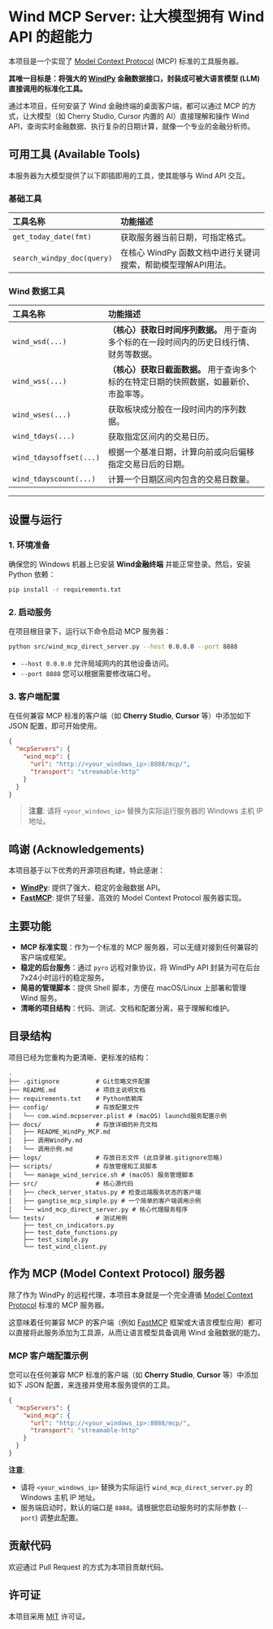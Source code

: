 # Wind MCP Server: 让大模型拥有 Wind API 的超能力

本项目是一个实现了 [Model Context Protocol](https://modelcontextprotocol.io/introduction) (MCP) 标准的工具服务器。

**其唯一目标是：将强大的 [WindPy](https://www.wind.com.cn/newsite/html/data_wds.html) 金融数据接口，封装成可被大语言模型 (LLM) 直接调用的标准化工具。**

通过本项目，任何安装了 Wind 金融终端的桌面客户端，都可以通过 MCP 的方式，让大模型（如 Cherry Studio, Cursor 内置的 AI）直接理解和操作 Wind API，查询实时金融数据、执行复杂的日期计算，就像一个专业的金融分析师。

## 可用工具 (Available Tools)

本服务器为大模型提供了以下即插即用的工具，使其能够与 Wind API 交互。

### 基础工具

| 工具名称 | 功能描述 |
| :--- | :--- |
| `get_today_date(fmt)` | 获取服务器当前日期，可指定格式。 |
| `search_windpy_doc(query)` | 在核心 WindPy 函数文档中进行关键词搜索，帮助模型理解API用法。 |

### Wind 数据工具

| 工具名称 | 功能描述 |
| :--- | :--- |
| `wind_wsd(...)` | **（核心）获取日时间序列数据。** 用于查询多个标的在一段时间内的历史日线行情、财务等数据。 |
| `wind_wss(...)` | **（核心）获取日截面数据。** 用于查询多个标的在特定日期的快照数据，如最新价、市盈率等。 |
| `wind_wses(...)` | 获取板块成分股在一段时间内的序列数据。 |
| `wind_tdays(...)` | 获取指定区间内的交易日历。 |
| `wind_tdaysoffset(...)` | 根据一个基准日期，计算向前或向后偏移指定交易日后的日期。 |
| `wind_tdayscount(...)` | 计算一个日期区间内包含的交易日数量。 |

---

## 设置与运行

### 1. 环境准备

确保您的 Windows 机器上已安装 **Wind金融终端** 并能正常登录。然后，安装 Python 依赖：

```bash
pip install -r requirements.txt
```

### 2. 启动服务

在项目根目录下，运行以下命令启动 MCP 服务器：

```bash
python src/wind_mcp_direct_server.py --host 0.0.0.0 --port 8888
```
*   `--host 0.0.0.0` 允许局域网内的其他设备访问。
*   `--port 8888` 您可以根据需要修改端口号。

### 3. 客户端配置

在任何兼容 MCP 标准的客户端（如 **Cherry Studio**, **Cursor** 等）中添加如下 JSON 配置，即可开始使用。

```json
{
  "mcpServers": {
    "wind_mcp": {
      "url": "http://<your_windows_ip>:8888/mcp/",
      "transport": "streamable-http"
    }
  }
}
```
> **注意**: 请将 `<your_windows_ip>` 替换为实际运行服务器的 Windows 主机 IP 地址。


## 鸣谢 (Acknowledgements)

本项目基于以下优秀的开源项目构建，特此感谢：
-   **[WindPy](https://www.wind.com.cn/newsite/html/data_wds.html)**: 提供了强大、稳定的金融数据 API。
-   **[FastMCP](https://github.com/GoFastMCP/fastmcp-py)**: 提供了轻量、高效的 Model Context Protocol 服务器实现。

## 主要功能

- **MCP 标准实现**：作为一个标准的 MCP 服务器，可以无缝对接到任何兼容的客户端或框架。
- **稳定的后台服务**：通过 `pyro` 远程对象协议，将 WindPy API 封装为可在后台7x24小时运行的稳定服务。
- **简易的管理脚本**：提供 Shell 脚本，方便在 macOS/Linux 上部署和管理 Wind 服务。
- **清晰的项目结构**：代码、测试、文档和配置分离，易于理解和维护。

## 目录结构

项目已经为您重构为更清晰、更标准的结构：

```
.
├── .gitignore          # Git忽略文件配置
├── README.md           # 项目主说明文档
├── requirements.txt    # Python依赖库
├── config/             # 存放配置文件
│   └── com.wind.mcpserver.plist # (macOS) launchd服务配置示例
├── docs/               # 存放详细的补充文档
│   ├── README_WindPy_MCP.md
│   ├── 调用WindPy.md
│   └── 调用示例.md
├── logs/               # 存放日志文件 (此目录被.gitignore忽略)
├── scripts/            # 存放管理和工具脚本
│   └── manage_wind_service.sh # (macOS) 服务管理脚本
├── src/                # 核心源代码
│   ├── check_server_status.py # 检查远端服务状态的客户端
│   ├── gangtise_mcp_simple.py # 一个简单的客户端调用示例
│   └── wind_mcp_direct_server.py # 核心代理服务程序
└── tests/              # 测试用例
    ├── test_cn_indicators.py
    ├── test_date_functions.py
    ├── test_simple.py
    └── test_wind_client.py
```

## 作为 MCP (Model Context Protocol) 服务器

除了作为 WindPy 的远程代理，本项目本身就是一个完全遵循 [Model Context Protocol](https://modelcontextprotocol.io/introduction) 标准的 MCP 服务器。

这意味着任何兼容 MCP 的客户端（例如 [FastMCP](https://gofastmcp.com/getting-started/welcome) 框架或大语言模型应用）都可以直接将此服务添加为工具源，从而让语言模型具备调用 Wind 金融数据的能力。

### MCP 客户端配置示例

您可以在任何兼容 MCP 标准的客户端（如 **Cherry Studio**, **Cursor** 等）中添加如下 JSON 配置，来连接并使用本服务提供的工具。

```json
{
  "mcpServers": {
    "wind_mcp": {
      "url": "http://<your_windows_ip>:8888/mcp/",
      "transport": "streamable-http"
    }
  }
}
```
**注意**: 
- 请将 `<your_windows_ip>` 替换为实际运行 `wind_mcp_direct_server.py` 的 Windows 主机 IP 地址。
- 服务端启动时，默认的端口是 `8888`。请根据您启动服务时的实际参数 (`--port`) 调整此配置。

## 贡献代码

欢迎通过 Pull Request 的方式为本项目贡献代码。

## 许可证

本项目采用 [MIT](LICENSE) 许可证。 